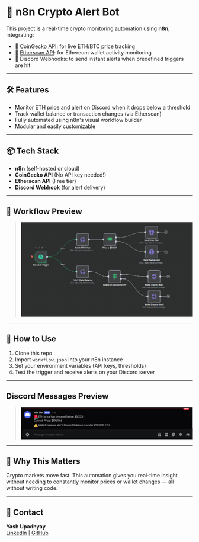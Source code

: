 # 🔔 n8n Crypto Alert Bot

This project is a real-time crypto monitoring automation using **n8n**, integrating:
- 🧠 [CoinGecko API](https://www.coingecko.com/en/api/documentation): for live ETH/BTC price tracking
- 💼 [Etherscan API](https://docs.etherscan.io/): for Ethereum wallet activity monitoring
- 🧾 Discord Webhooks: to send instant alerts when predefined triggers are hit

---

## 🛠️ Features

- Monitor ETH price and alert on Discord when it drops below a threshold
- Track wallet balance or transaction changes (via Etherscan)
- Fully automated using n8n's visual workflow builder
- Modular and easily customizable

---

## 📦 Tech Stack

- **n8n** (self-hosted or cloud)
- **CoinGecko API** (No API key needed!)
- **Etherscan API** (Free tier)
- **Discord Webhook** (for alert delivery)

---

## 📸 Workflow Preview

> ![Workflow Preview](./preview.png)

---

## 🚀 How to Use

1. Clone this repo  
2. Import `workflow.json` into your n8n instance  
3. Set your environment variables (API keys, thresholds)  
4. Test the trigger and receive alerts on your Discord server  

---
## Discord Messages Preview
> ![Discord Preview](./discord.png)
---

## 🧠 Why This Matters

Crypto markets move fast. This automation gives you real-time insight without needing to constantly monitor prices or wallet changes — all without writing code.

---

## 💬 Contact

**Yash Upadhyay**  
[LinkedIn](https://www.linkedin.com/in/yashupadhyay-yashord) | [GitHub](https://github.com/yashordK)
